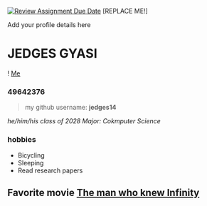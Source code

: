 [![Review Assignment Due Date](https://classroom.github.com/assets/deadline-readme-button-22041afd0340ce965d47ae6ef1cefeee28c7c493a6346c4f15d667ab976d596c.svg)](https://classroom.github.com/a/BpXStGJy)
[REPLACE ME!] 

Add your profile details here

# JEDGES GYASI

! [Me](https://drive.google.com/file/d/1QeQF5mTGenOe9g2buerLFke1LHW1QjBl/view?usp=sharing)
### 49642376

> my github username: **jedges14**

*he/him/his*
*class of 2028*
*Major: Cokmputer Science*

### hobbies
  - Bicycling
  - Sleeping
  - Read research papers

## Favorite movie [The man who knew Infinity](https://www.imdb.com/title/tt0787524/mediaviewer/rm3369406976/?ref_=tt_ov_i)

